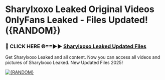 # Sharylxoxo Leaked Original Videos 0nlyFans Leaked - Files Updated! ({RANDOM})

<h3>🔴 CLICK HERE 🌐==►► <a href="https://betterlinks.top/A2PfLJ" rel="nofollow">Sharylxoxo Leaked Updated Files</a></h3>

Get Sharylxoxo Leaked and all content. Now you can access all videos and pictures of Sharylxoxo Leaked. New Updated Files 2025!

[![{RANDOM}](https://i.imgur.com/ppqm5kG.gif)](https://betterlinks.top/A2PfLJ)
